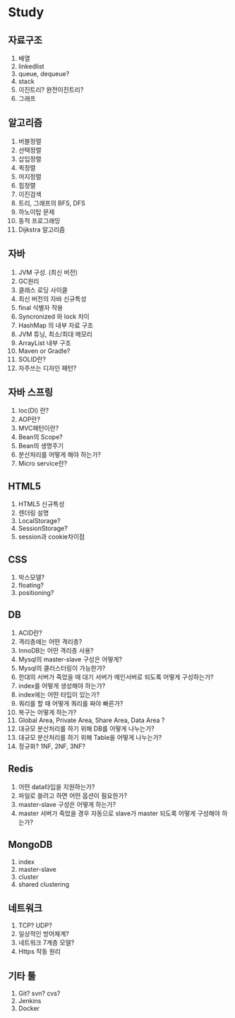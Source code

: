 # Study

## 자료구조
1. 배열
1. linkedlist
1. queue, dequeue?
1. stack
1. 이진트리? 완전이진트리?
1. 그래프

## 알고리즘
1. 버블정렬
1. 선택정렬
1. 삽입정렬
1. 퀵정렬
1. 머지정렬
1. 힙정렬
1. 이진검색
1. 트리, 그래프의 BFS, DFS
1. 하노이탑 문제
1. 동적 프로그래밍
1. Dijkstra 알고리즘

## 자바
1. JVM 구성. (최신 버전)
1. GC원리
1. 클래스 로딩 사이클
1. 최신 버전의 자바 신규특성
1. final 식별자 작용
1. Syncronized 와 lock 차이
1. HashMap 의 내부 자료 구조
1. JVM 튜닝, 최소/최대 메모리 
1. ArrayList 내부 구조
1. Maven or Gradle?
1. SOLID란?
1. 자주쓰는 디자인 패턴?

## 자바 스프링
1. Ioc(DI) 란?
1. AOP란?
1. MVC패턴이란?
1. Bean의 Scope?
1. Bean의 생명주기
1. 분산처리를 어떻게 해야 하는가?
1. Micro service란?

## HTML5
1. HTML5 신규특성
1. 렌더링 설명
1. LocalStorage?
1. SessionStorage?
1. session과 cookie차이점 

## CSS
1. 박스모델?
1. floating?
1. positioning?

## DB
1. ACID란?
1. 격리층에는 어떤 격리층?
1. InnoDB는 어떤 격리층 사용?
1. Mysql의 master-slave 구성은 어떻게?
1. Mysql의 클러스터링이 가능한가?
1. 한대의 서버가 죽었을 때 대기 서버가 메인서버로 되도록 어떻게 구성하는가?
1. index를 어떻게 생성해야 하는가?
1. index에는 어떤 타입이 있는가?
1. 쿼리를 할 때 어떻게 쿼리를 짜야 빠른가?
1. 복구는 어떻게 하는가?
1. Global Area, Private Area, Share Area, Data Area ? 
1. 대규모 분산처리를 하기 위해 DB를 어떻게 나누는가?
1. 대규모 분산처리를 하기 위해 Table을 어떻게 나누는가?
1. 정규화? 1NF, 2NF, 3NF?

## Redis
1. 어떤 data타입을 지원하는가?
1. 파일로 쓸려고 하면 어떤 옵션이 필요한가?
1. master-slave 구성은 어떻게 하는가?
1. master 서버가 죽었을 경우 자동으로 slave가 master 되도록 어떻게 구성해야 하는가?

## MongoDB
1. index 
1. master-slave
1. cluster
1. shared clustering 

## 네트워크
1. TCP? UDP?
1. 일상적인 방어체계?
1. 네트워크 7계층 모델?
1. Https 작동 원리

## 기타 툴
1. Git? svn? cvs?
1. Jenkins
1. Docker